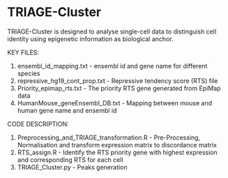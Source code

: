 # TRIAGE-Cluster
TRIAGE-Cluster is designed to analyse single-cell data to distinguish cell identity using epigenetic information as biological anchor.

KEY FILES:

1. ensembl_id_mapping.txt - ensembl id and gene name for different species
2. repressive_hg19_cont_prop.txt - Repressive tendency score (RTS) file
3. Priority_epimap_rts.txt - The priority RTS gene generated from EpiMap data
4. HumanMouse_geneEnsembl_DB.txt - Mapping between mouse and human gene name and ensembl id


CODE DESCRIPTION:

1. Preprocessing_and_TRIAGE_transformation.R - Pre-Processing, Normalisation and transform expression matrix to discordance matrix
2. RTS_assign.R - Identify the RTS priority gene with highest expression and corresponding RTS for each cell
3. TRIAGE_Cluster.py - Peaks generation
